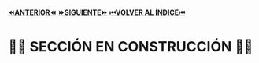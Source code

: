 [**⏪ANTERIOR⏪**](https://github.com/lucasdellasala/curso-intensivo/blob/main/clases/clase-02.md)
[**⏩SIGUIENTE⏩**](https://github.com/lucasdellasala/curso-intensivo/blob/main/clases/clase-04.md)
[**⏮VOLVER AL ÍNDICE⏮**](https://github.com/lucasdellasala/curso-intensivo)
# 🚧🚧 SECCIÓN EN CONSTRUCCIÓN 🚧🚧